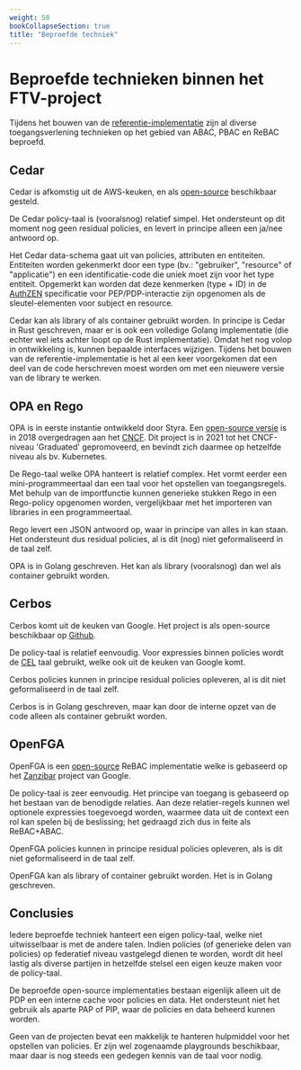 ```yaml
---
weight: 50
bookCollapseSection: true
title: "Beproefde techniek"
---
```


# Beproefde technieken binnen het FTV-project

Tijdens het bouwen van de [referentie-implementatie](../../4.implementatie) zijn al diverse toegangsverlening technieken 
op het gebied van ABAC, PBAC en ReBAC beproefd.

## Cedar
Cedar is afkomstig uit de AWS-keuken, en als [open-source](https://www.cedarpolicy.com/en) beschikbaar gesteld.

De Cedar policy-taal is (vooralsnog) relatief simpel.
Het ondersteunt op dit moment nog geen residual policies,
en levert in principe alleen een ja/nee antwoord op.

Het Cedar data-schema gaat uit van policies, attributen en entiteiten.
Entiteiten worden gekenmerkt door een type (bv.: "gebruiker", "resource" of "applicatie")
en een identificatie-code die uniek moet zijn voor het type entiteit.
Opgemerkt kan worden dat deze kenmerken (type + ID) in de [AuthZEN](https://openid.net/wg/authzen/) specificatie voor PEP/PDP-interactie
zijn opgenomen als de sleutel-elementen voor subject en resource.

Cedar kan als library of als container gebruikt worden.
In principe is Cedar in Rust geschreven,
maar er is ook een volledige Golang implementatie (die echter wel iets achter loopt op de Rust implementatie).
Omdat het nog volop in ontwikkeling is, kunnen bepaalde interfaces wijzigen.
Tijdens het bouwen van de referentie-implementatie is het al een keer voorgekomen
dat een deel van de code herschreven moest worden om met een nieuwere versie van de library te werken.

## OPA en Rego
OPA is in eerste instantie ontwikkeld door Styra.
Een [open-source versie](https://github.com/open-policy-agent/opa) is in 2018 overgedragen aan het [CNCF](https://www.cncf.io/projects/open-policy-agent-opa/).
Dit project is in 2021 tot het CNCF-niveau 'Graduated' gepromoveerd, en bevindt zich daarmee op hetzelfde niveau als bv. Kubernetes.

De Rego-taal welke OPA hanteert is relatief complex.
Het vormt eerder een mini-programmeertaal dan een taal voor het opstellen van toegangsregels.
Met behulp van de importfunctie kunnen generieke stukken Rego in een Rego-policy opgenomen worden,
vergelijkbaar met het importeren van libraries in een programmeertaal.

Rego levert een JSON antwoord op, waar in principe van alles in kan staan.
Het ondersteunt dus residual policies, al is dit (nog) niet geformaliseerd in de taal zelf.

OPA is in Golang geschreven.
Het kan als library (vooralsnog) dan wel als container gebruikt worden.

## Cerbos
Cerbos komt uit de keuken van Google.
Het project is als open-source beschikbaar op [Github](https://github.com/cerbos/cerbos).

De policy-taal is relatief eenvoudig.
Voor expressies binnen policies wordt de [CEL](https://cel.dev/) taal gebruikt, welke ook uit de keuken van Google komt.

Cerbos policies kunnen in principe residual policies opleveren, al is dit niet geformaliseerd in de taal zelf.

Cerbos is in Golang geschreven, maar kan door de interne opzet van de code alleen als container gebruikt worden.

## OpenFGA
OpenFGA is een [open-source](https://openfga.dev/) ReBAC implementatie welke is gebaseerd op het [Zanzibar](https://zanzibar.academy/) project van Google.

De policy-taal is zeer eenvoudig.
Het principe van toegang is gebaseerd op het bestaan van de benodigde relaties.
Aan deze relatier-regels kunnen wel optionele expressies toegevoegd worden, 
waarmee data uit de context een rol kan spelen bij de beslissing; het gedraagd zich dus in feite als ReBAC+ABAC.

OpenFGA policies kunnen in principe residual policies opleveren, als is dit niet geformaliseerd in de taal zelf.

OpenFGA kan als library of container gebruikt worden.
Het is in Golang geschreven.

## Conclusies
Iedere beproefde techniek hanteert een eigen policy-taal, welke niet uitwisselbaar is met de andere talen.
Indien policies (of generieke delen van policies) op federatief niveau vastgelegd dienen te worden,
wordt dit heel lastig als diverse partijen in hetzelfde stelsel een eigen keuze maken voor de policy-taal.

De beproefde open-source implementaties bestaan eigenlijk alleen uit de PDP en een interne cache voor policies en data.
Het ondersteunt niet het gebruik als aparte PAP of PIP, waar de policies en data beheerd kunnen worden.

Geen van de projecten bevat een makkelijk te hanteren hulpmiddel voor het opstellen van policies.
Er zijn wel zogenaamde playgrounds beschikbaar, maar daar is nog steeds een gedegen kennis van de taal voor nodig.
